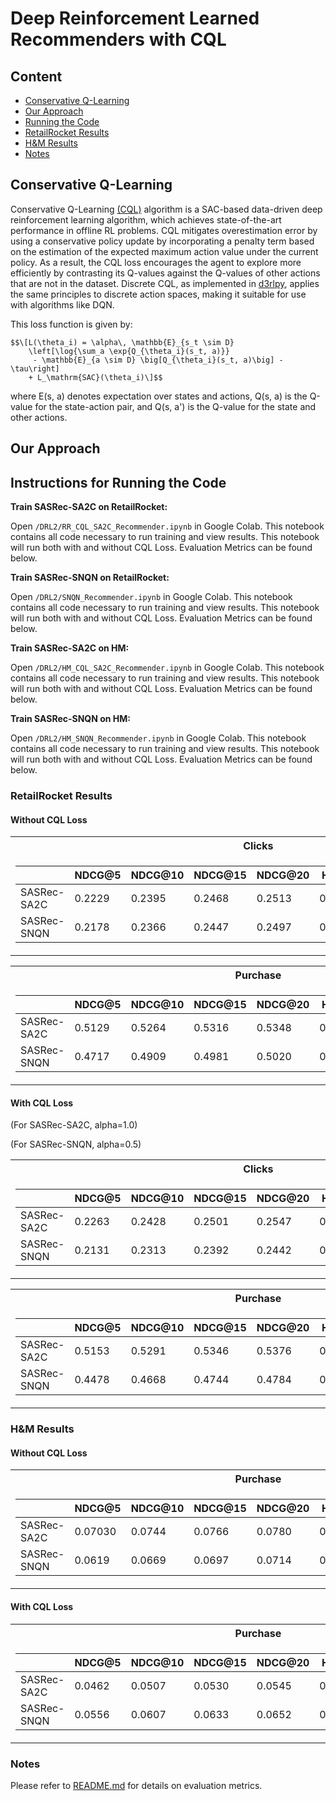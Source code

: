 # Deep Reinforcement Learned Recommenders with CQL
## Content
- [Conservative Q-Learning](#conservative-q-learning)
- [Our Approach](#our-approach)
- [Running the Code](#instructions-for-running-the-code)
- [RetailRocket Results](#retailrocket-results)
- [H&M Results](#hm-results)
- [Notes](#notes)

## Conservative Q-Learning
Conservative Q-Learning [(CQL)](https://arxiv.org/abs/2006.04779) algorithm is a SAC-based data-driven deep reinforcement learning algorithm, which achieves state-of-the-art performance in offline RL problems. CQL mitigates overestimation error by using a conservative policy update by incorporating a penalty term based on the estimation of the expected maximum action value under the current policy. As a result, the CQL loss encourages the agent to explore more efficiently by contrasting its Q-values against the Q-values of other actions that are not in the dataset. Discrete CQL, as implemented in [d3rlpy](https://d3rlpy.readthedocs.io/en/v1.1.1/references/generated/d3rlpy.algos.CQL.html?highlight=cql), applies the same principles to discrete action spaces, making it suitable for use with algorithms like DQN.

This loss function is given by:

```
$$\[L(\theta_i) = \alpha\, \mathbb{E}_{s_t \sim D}
    \left[\log{\sum_a \exp{Q_{\theta_i}(s_t, a)}}
     - \mathbb{E}_{a \sim D} \big[Q_{\theta_i}(s_t, a)\big] - \tau\right]
    + L_\mathrm{SAC}(\theta_i)\]$$
```
where E(s, a) denotes expectation over states and actions, Q(s, a) is the Q-value for the state-action pair, and Q(s, a') is the Q-value for the state and other actions. 

## Our Approach


## Instructions for Running the Code

**Train SASRec-SA2C on RetailRocket:**

Open `/DRL2/RR_CQL_SA2C_Recommender.ipynb` in Google Colab. This notebook contains all code necessary to run training and view results. This notebook will run both with and without CQL Loss. Evaluation Metrics can be found below.

**Train SASRec-SNQN on RetailRocket:**

Open `/DRL2/SNQN_Recommender.ipynb` in Google Colab. This notebook contains all code necessary to run training and view results. This notebook will run both with and without CQL Loss. Evaluation Metrics can be found below.

**Train SASRec-SA2C on HM:**

Open `/DRL2/HM_CQL_SA2C_Recommender.ipynb` in Google Colab. This notebook contains all code necessary to run training and view results. This notebook will run both with and without CQL Loss. Evaluation Metrics can be found below.

**Train SASRec-SNQN on HM:**

Open `/DRL2/HM_SNQN_Recommender.ipynb` in Google Colab. This notebook contains all code necessary to run training and view results. This notebook will run both with and without CQL Loss. Evaluation Metrics can be found below.

### RetailRocket Results

#### Without CQL Loss

<table>
<tr><th> Clicks </th>
<tr><td>

|    |NDCG@5|NDCG@10|NDCG@15|NDCG@20|HR@5|HR@10|HR@15|HR@20|
|----|------|-------|-------|-------|----|-----|-----|-----|
|SASRec-SA2C|0.2229|0.2395|0.2468|0.2513|0.2833|0.3344|0.3622|0.3812
|SASRec-SNQN|0.2178|0.2366|0.2447|0.2497|0.2839|0.3415|0.3722|0.3931
</td></tr> </table>

<table>
<tr><th> Purchase </th>
<tr><td>

|    |NDCG@5|NDCG@10|NDCG@15|NDCG@20|HR@5|HR@10|HR@15|HR@20|
|----|------|-------|-------|--------|----|-----|-----|-----|
|SASRec-SA2C|0.5129|0.5264|0.5316|0.5348|0.5903|0.6318|0.6514|0.6648
|SASRec-SNQN|0.4717|0.4909|0.4981|0.5020|0.5710|0.6302|0.6572|0.6741
</td></tr> </table>

#### With CQL Loss 
(For SASRec-SA2C, alpha=1.0)

(For SASRec-SNQN, alpha=0.5)

<table>
<tr><th> Clicks </th>
<tr><td>

|    |NDCG@5|NDCG@10|NDCG@15|NDCG@20|HR@5|HR@10|HR@15|HR@20|
|----|------|-------|-------|--------|----|-----|-----|-----|
|SASRec-SA2C|0.2263|0.2428|0.2501|0.2547|0.2879|0.3386|0.3663|0.3857
|SASRec-SNQN|0.2131|0.2313|0.2392|0.2442|0.2793|0.3353|0.3653|0.3864
</td></tr> </table>

<table>
<tr><th> Purchase </th>
<tr><td>

|    |NDCG@5|NDCG@10|NDCG@15|NDCG@20|HR@5|HR@10|HR@15|HR@20|
|----|------|-------|-------|-------|----|-----|-----|-----|
|SASRec-SA2C|0.5153|0.5291|0.5346|0.5376|0.5961|0.6384|0.6593|0.6721
|SASRec-SNQN|0.4478|0.4668|0.4744|0.4784|0.5497|0.6081|0.6368|0.6536
</td></tr> </table>

### H&M Results

#### Without CQL Loss

<table>
<tr><th> Purchase </th>
<tr><td>

|    |NDCG@5|NDCG@10|NDCG@15|NDCG@20|HR@5|HR@10|HR@15|HR@20|
|----|------|-------|-------|-------|----|-----|-----|-----|
|SASRec-SA2C|0.07030|0.0744|0.0766|0.0780|0.0863|0.0991|0.1073|0.1134
|SASRec-SNQN|0.0619|0.0669|0.0697|0.0714|0.0807|0.0962|0.1067|0.1138
</td></tr> </table>

#### With CQL Loss

<table>
<tr><th> Purchase </th>
<tr><td>

|    |NDCG@5|NDCG@10|NDCG@15|NDCG@20|HR@5|HR@10|HR@15|HR@20|
|----|------|-------|-------|-------|----|-----|-----|-----|
|SASRec-SA2C|0.0462|0.0507|0.0530|0.0545|0.0621|0.0759|0.0846|0.0910
|SASRec-SNQN|0.0556|0.0607|0.0633|0.0652|0.0730|0.0889|0.0987|0.1068
</td></tr> </table>

### Notes
Please refer to [README.md](https://github.com/szheng3/recommendation-system/blob/main/README.md) for details on evaluation metrics.
